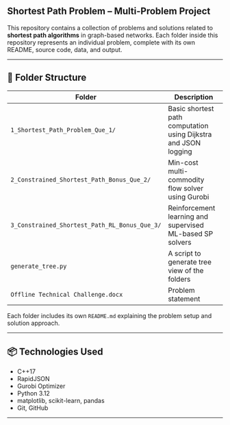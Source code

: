 ## Shortest Path Problem – Multi-Problem Project

This repository contains a collection of problems and solutions related to **shortest path algorithms** in graph-based networks. Each folder inside this repository represents an individual problem, complete with its own README, source code, data, and output.

---

## 📁 Folder Structure

| Folder                                      | Description                                                  |
|---------------------------------------------|--------------------------------------------------------------|
| `1_Shortest_Path_Problem_Que_1/`            | Basic shortest path computation using Dijkstra and JSON logging |
| `2_Constrained_Shortest_Path_Bonus_Que_2/`  | Min-cost multi-commodity flow solver using Gurobi            |
| `3_Constrained_Shortest_Path_RL_Bonus_Que_3/`| Reinforcement learning and supervised ML-based SP solvers    |
| `generate_tree.py`                          | A script to generate tree view of the folders                   |
| `Offline Technical Challenge.docx`          | Problem statement                              |

Each folder includes its own `README.md` explaining the problem setup and solution approach.

---

## 📦 Technologies Used

- C++17
- RapidJSON
- Gurobi Optimizer
- Python 3.12
- matplotlib, scikit-learn, pandas
- Git, GitHub

---

